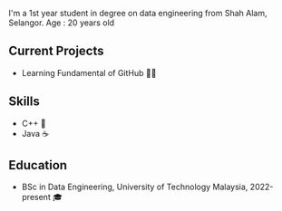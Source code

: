 I'm a 1st year student in degree on data engineering from Shah Alam, Selangor.
Age : 20 years old

## Current Projects

- Learning Fundamental of GitHub 👩‍💻

## Skills

- C++ 🚀
- Java ☕

## Education

- BSc in Data Engineering, University of Technology Malaysia, 2022-present 🎓
